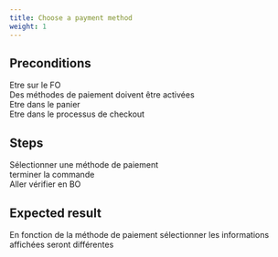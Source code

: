 ```yaml
---
title: Choose a payment method
weight: 1
---
```


## Preconditions

Etre sur le FO\
Des méthodes de paiement doivent être activées\
Etre dans le panier\
Etre dans le processus de checkout
## Steps

Sélectionner une méthode de paiement \
terminer la commande\
Aller vérifier en BO

## Expected result

En fonction de la méthode de paiement sélectionner les informations affichées seront différentes

